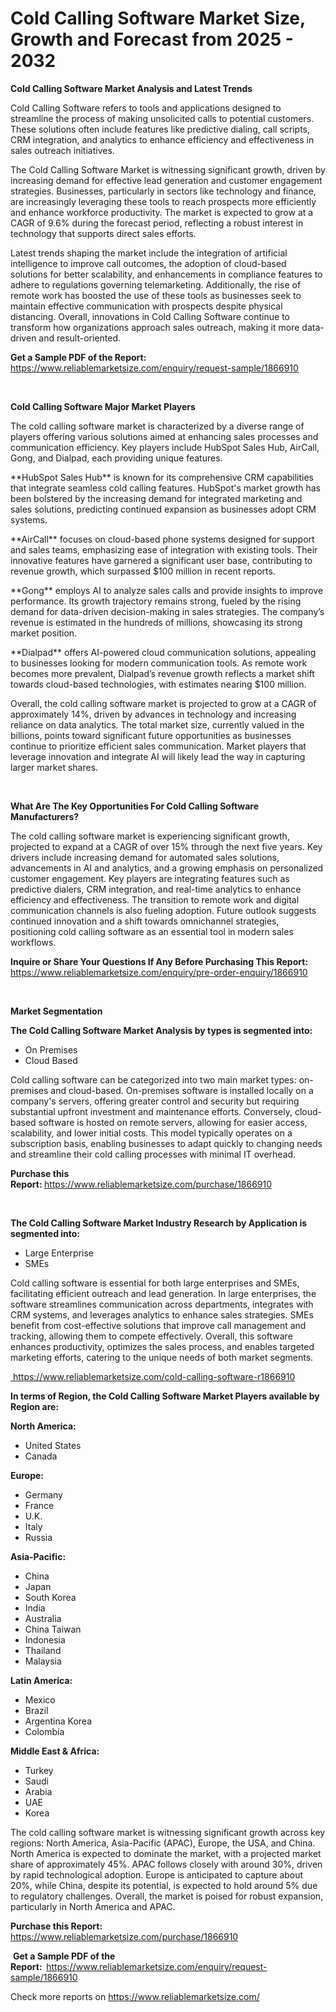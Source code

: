 <p><h1>Cold Calling Software Market Size, Growth and Forecast from 2025 - 2032</h1></p><p><strong>Cold Calling Software Market Analysis and Latest Trends</strong></p>
<p><p>Cold Calling Software refers to tools and applications designed to streamline the process of making unsolicited calls to potential customers. These solutions often include features like predictive dialing, call scripts, CRM integration, and analytics to enhance efficiency and effectiveness in sales outreach initiatives. </p><p>The Cold Calling Software Market is witnessing significant growth, driven by increasing demand for effective lead generation and customer engagement strategies. Businesses, particularly in sectors like technology and finance, are increasingly leveraging these tools to reach prospects more efficiently and enhance workforce productivity. The market is expected to grow at a CAGR of 9.6% during the forecast period, reflecting a robust interest in technology that supports direct sales efforts.</p><p>Latest trends shaping the market include the integration of artificial intelligence to improve call outcomes, the adoption of cloud-based solutions for better scalability, and enhancements in compliance features to adhere to regulations governing telemarketing. Additionally, the rise of remote work has boosted the use of these tools as businesses seek to maintain effective communication with prospects despite physical distancing. Overall, innovations in Cold Calling Software continue to transform how organizations approach sales outreach, making it more data-driven and result-oriented.</p></p>
<p><strong>Get a Sample PDF of the Report:&nbsp;</strong> <a href="https://www.reliablemarketsize.com/enquiry/request-sample/1866910?utm_campaign=2778&utm_medium=2&utm_source=Github&utm_content=ia&utm_term=11032025&utm_id=cold-calling-software">https://www.reliablemarketsize.com/enquiry/request-sample/1866910</a></p>
<p>&nbsp;</p>
<p><strong>Cold Calling Software Major Market Players</strong></p>
<p><p>The cold calling software market is characterized by a diverse range of players offering various solutions aimed at enhancing sales processes and communication efficiency. Key players include HubSpot Sales Hub, AirCall, Gong, and Dialpad, each providing unique features.</p><p>**HubSpot Sales Hub** is known for its comprehensive CRM capabilities that integrate seamless cold calling features. HubSpot's market growth has been bolstered by the increasing demand for integrated marketing and sales solutions, predicting continued expansion as businesses adopt CRM systems. </p><p>**AirCall** focuses on cloud-based phone systems designed for support and sales teams, emphasizing ease of integration with existing tools. Their innovative features have garnered a significant user base, contributing to revenue growth, which surpassed $100 million in recent reports.</p><p>**Gong** employs AI to analyze sales calls and provide insights to improve performance. Its growth trajectory remains strong, fueled by the rising demand for data-driven decision-making in sales strategies. The company’s revenue is estimated in the hundreds of millions, showcasing its strong market position.</p><p>**Dialpad** offers AI-powered cloud communication solutions, appealing to businesses looking for modern communication tools. As remote work becomes more prevalent, Dialpad’s revenue growth reflects a market shift towards cloud-based technologies, with estimates nearing $100 million.</p><p>Overall, the cold calling software market is projected to grow at a CAGR of approximately 14%, driven by advances in technology and increasing reliance on data analytics. The total market size, currently valued in the billions, points toward significant future opportunities as businesses continue to prioritize efficient sales communication. Market players that leverage innovation and integrate AI will likely lead the way in capturing larger market shares.</p></p>
<p>&nbsp;</p>
<p><strong>What Are The Key Opportunities For Cold Calling Software Manufacturers?</strong></p>
<p><p>The cold calling software market is experiencing significant growth, projected to expand at a CAGR of over 15% through the next five years. Key drivers include increasing demand for automated sales solutions, advancements in AI and analytics, and a growing emphasis on personalized customer engagement. Key players are integrating features such as predictive dialers, CRM integration, and real-time analytics to enhance efficiency and effectiveness. The transition to remote work and digital communication channels is also fueling adoption. Future outlook suggests continued innovation and a shift towards omnichannel strategies, positioning cold calling software as an essential tool in modern sales workflows.</p></p>
<p><strong>Inquire or Share Your Questions If Any Before Purchasing This Report:</strong> <a href="https://www.reliablemarketsize.com/enquiry/pre-order-enquiry/1866910?utm_campaign=2778&utm_medium=2&utm_source=Github&utm_content=ia&utm_term=11032025&utm_id=cold-calling-software">https://www.reliablemarketsize.com/enquiry/pre-order-enquiry/1866910</a></p>
<p>&nbsp;</p>
<p><strong>Market Segmentation</strong></p>
<p><strong>The Cold Calling Software Market Analysis by types is segmented into:</strong></p>
<p><ul><li>On Premises</li><li>Cloud Based</li></ul></p>
<p><p>Cold calling software can be categorized into two main market types: on-premises and cloud-based. On-premises software is installed locally on a company's servers, offering greater control and security but requiring substantial upfront investment and maintenance efforts. Conversely, cloud-based software is hosted on remote servers, allowing for easier access, scalability, and lower initial costs. This model typically operates on a subscription basis, enabling businesses to adapt quickly to changing needs and streamline their cold calling processes with minimal IT overhead.</p></p>
<p><strong>Purchase this Report:&nbsp;</strong><a href="https://www.reliablemarketsize.com/purchase/1866910?utm_campaign=2778&utm_medium=2&utm_source=Github&utm_content=ia&utm_term=11032025&utm_id=cold-calling-software">https://www.reliablemarketsize.com/purchase/1866910</a></p>
<p>&nbsp;</p>
<p><strong>The Cold Calling Software Market Industry Research by Application is segmented into:</strong></p>
<p><ul><li>Large Enterprise</li><li>SMEs</li></ul></p>
<p><p>Cold calling software is essential for both large enterprises and SMEs, facilitating efficient outreach and lead generation. In large enterprises, the software streamlines communication across departments, integrates with CRM systems, and leverages analytics to enhance sales strategies. SMEs benefit from cost-effective solutions that improve call management and tracking, allowing them to compete effectively. Overall, this software enhances productivity, optimizes the sales process, and enables targeted marketing efforts, catering to the unique needs of both market segments.</p></p>
<p><a href="https://www.reliablemarketsize.com/cold-calling-software-r1866910?utm_campaign=2778&utm_medium=2&utm_source=Github&utm_content=ia&utm_term=11032025&utm_id=cold-calling-software">&nbsp;https://www.reliablemarketsize.com/cold-calling-software-r1866910</a></p>
<p><strong>In terms of Region, the Cold Calling Software Market Players available by Region are:</strong></p>
<p>
    <p> <strong> North America: </strong>
        <ul>
            <li>United States</li>
            <li>Canada</li>
        </ul>
        </p> 
    <p> <strong> Europe: </strong>
        <ul>
            <li>Germany</li>
            <li>France</li>
            <li>U.K.</li>
            <li>Italy</li>
            <li>Russia</li>
        </ul>
        </p> 
    <p> <strong> Asia-Pacific: </strong>
        <ul>
            <li>China</li>
            <li>Japan</li>
            <li>South Korea</li>
            <li>India</li>
            <li>Australia</li>
            <li>China Taiwan</li>
            <li>Indonesia</li>
            <li>Thailand</li>
            <li>Malaysia</li>
        </ul>
        </p> 
    <p> <strong> Latin America: </strong>
        <ul>
            <li>Mexico</li>
            <li>Brazil</li>
            <li>Argentina Korea</li>
            <li>Colombia</li>
        </ul>
        </p> 
    <p> <strong> Middle East & Africa: </strong>
        <ul>
            <li>Turkey</li>
            <li>Saudi</li>
            <li>Arabia</li>
            <li>UAE</li>
            <li>Korea</li>
        </ul>
    </p>
    </p>
<p><p>The cold calling software market is witnessing significant growth across key regions: North America, Asia-Pacific (APAC), Europe, the USA, and China. North America is expected to dominate the market, with a projected market share of approximately 45%. APAC follows closely with around 30%, driven by rapid technological adoption. Europe is anticipated to capture about 20%, while China, despite its potential, is expected to hold around 5% due to regulatory challenges. Overall, the market is poised for robust expansion, particularly in North America and APAC.</p></p>
<p><strong>Purchase this Report: </strong><a href="https://www.reliablemarketsize.com/purchase/1866910?utm_campaign=2778&utm_medium=2&utm_source=Github&utm_content=ia&utm_term=11032025&utm_id=cold-calling-software">https://www.reliablemarketsize.com/purchase/1866910</a></p>
<p>&nbsp;<strong>Get a Sample PDF of the Report:&nbsp;&nbsp;</strong><a href="https://www.reliablemarketsize.com/enquiry/request-sample/1866910?utm_campaign=2778&utm_medium=2&utm_source=Github&utm_content=ia&utm_term=11032025&utm_id=cold-calling-software">https://www.reliablemarketsize.com/enquiry/request-sample/1866910</a></p>
<p><strong></strong></p>
<p>Check more reports on <a href="https://www.reliablemarketsize.com/?utm_campaign=2778&utm_medium=2&utm_source=Github&utm_content=ia&utm_term=11032025&utm_id=cold-calling-software">https://www.reliablemarketsize.com/</a></p>
